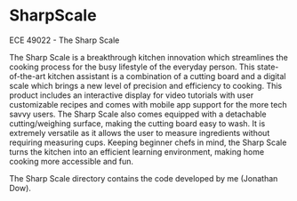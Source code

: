 # SharpScale
ECE 49022 - The Sharp Scale

The Sharp Scale is a breakthrough kitchen innovation which streamlines the cooking process for the busy lifestyle of the everyday person. This state-of-the-art kitchen assistant is a combination of a cutting board and a digital scale which brings a new level of precision and efficiency to cooking. This product includes an interactive display for video tutorials with user customizable recipes and comes with mobile app support for the more tech savvy users. The Sharp Scale also comes equipped with a detachable cutting/weighing surface, making the cutting board easy to wash. It is extremely versatile as it allows the user to measure ingredients without requiring measuring cups. Keeping beginner chefs in mind, the Sharp Scale turns the kitchen into an efficient learning environment, making home cooking more accessible and fun. 

The Sharp Scale directory contains the code developed by me (Jonathan Dow).
